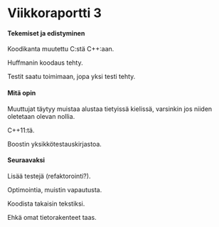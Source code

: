 # Viikkoraportti 3

#### Tekemiset ja edistyminen

Koodikanta muutettu C:stä C++:aan.

Huffmanin koodaus tehty.

Testit saatu toimimaan, jopa yksi testi tehty.

#### Mitä opin

Muuttujat täytyy muistaa alustaa tietyissä kielissä, varsinkin jos niiden oletetaan olevan nollia.

C++11:tä.

Boostin yksikkötestauskirjastoa.

#### Seuraavaksi

Lisää testejä (refaktorointi?).

Optimointia, muistin vapautusta.

Koodista takaisin tekstiksi.

Ehkä omat tietorakenteet taas.
